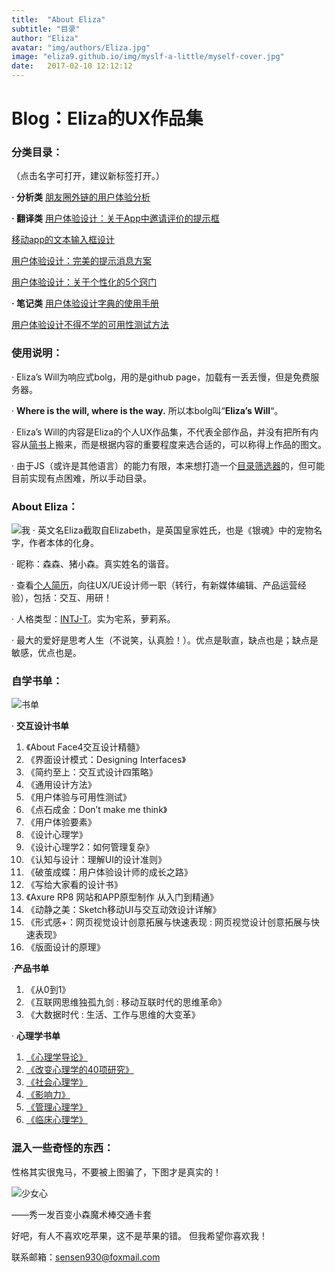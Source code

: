 ```yaml
---
title:  "About Eliza"
subtitle: "目录"
author: "Eliza"
avatar: "img/authors/Eliza.jpg"
image: "eliza9.github.io/img/myslf-a-little/myself-cover.jpg"
date:   2017-02-10 12:12:12
---
```



# Blog：Eliza的UX作品集

### 分类目录：
（点击名字可打开，建议新标签打开。）

**· 分析类**
[朋友圈外链的用户体验分析](https://eliza9.github.io/#/2017/02/08/UX-in-wechat-coments)


**· 翻译类**
[用户体验设计：关于App中邀请评价的提示框](https://eliza9.github.io/#/2016/06/28/prompting-for-app-review)

[移动app的文本输入框设计](https://eliza9.github.io/#/2016/06/28/text-fields-in-mobile-app)

[用户体验设计：完美的提示消息方案](https://eliza9.github.io/#/2016/07/29/designing-the-perfect-notification-ux)

[用户体验设计：关于个性化的5个窍门](https://eliza9.github.io/#/2016/05/30/5tips)


**· 笔记类**
[用户体验设计字典的使用手册](https://eliza9.github.io/#/2017/02/06/read-Designing-Interfaces)

[用户体验设计不得不学的可用性测试方法](https://eliza9.github.io/#/2017/01/26/Usability-Test-Method)


### 使用说明：

· Eliza’s Will为响应式bolg，用的是github page，加载有一丢丢慢，但是免费服务器。

· **Where is the will, where is the way.** 所以本bolg叫“**Eliza’s Will**“。

· Eliza’s Will的内容是Eliza的个人UX作品集，不代表全部作品，并没有把所有内容从[简书](http://www.jianshu.com/u/3e3c20d7a80c)上搬来，而是根据内容的重要程度来选合适的，可以称得上作品的图文。

· 由于JS（或许是其他语言）的能力有限，本来想打造一个[目录筛选器](eliza9.github.io/_posts/demo/index.html)的，但可能目前实现有点困难，所以手动目录。


### About Eliza：

![我](eliza9.github.io/img/myslf-a-little/sensen.jpg)
· 英文名Eliza截取自Elizabeth，是英国皇家姓氏，也是《银魂》中的宠物名字，作者本体的化身。

· 昵称：森森、猪小森。真实姓名的谐音。

· 查看[个人简历](https://pan.baidu.com/s/1o8CZndg)，向往UX/UE设计师一职（转行，有新媒体编辑、产品运营经验），包括：交互、用研！

· 人格类型：[INTJ-T](https://www.16personalities.com/ch/intj-%E4%BA%BA%E6%A0%BC)。实为宅系，萝莉系。

· 最大的爱好是思考人生（不说笑，认真脸！）。优点是耿直，缺点也是；缺点是敏感，优点也是。


### 自学书单：

![书单 ](eliza9.github.io/img/myslf-a-little/book.jpg)

· **交互设计书单**

1. 《About Face4交互设计精髓》
2. 《界面设计模式：Designing Interfaces》
3. 《简约至上：交互式设计四策略》
4. 《通用设计方法》
5. 《用户体验与可用性测试》
6. 《点石成金：Don’t make me think》
7. 《用户体验要素》
8. 《设计心理学》
9. 《设计心理学2：如何管理复杂》
10. 《认知与设计：理解UI的设计准则》
11. 《破茧成蝶：用户体验设计师的成长之路》
12. 《写给大家看的设计书》
13. 《Axure RP8 网站和APP原型制作 从入门到精通》
14. 《动静之美：Sketch移动UI与交互动效设计详解》
15. 《形式感+：网页视觉设计创意拓展与快速表现 : 网页视觉设计创意拓展与快速表现》
16. 《版面设计的原理》


·**产品书单**

1. 《从0到1》
2. 《互联网思维独孤九剑 : 移动互联时代的思维革命》
3. 《大数据时代 : 生活、工作与思维的大变革》


· **心理学书单**

1. [《心理学导论》](https://book.douban.com/subject/6774366/)
2. [《改变心理学的40项研究》](https://book.douban.com/subject/5248516/)
3. [《社会心理学》](https://book.douban.com/subject/1476651/)
4. [《影响力》](https://book.douban.com/subject/1786387/)
5. [《管理心理学》](https://book.douban.com/subject/2992470/)
6. [《临床心理学》](https://book.douban.com/subject/1208042/)



### 混入一些奇怪的东西：

性格其实很鬼马，不要被上图骗了，下图才是真实的！

![少女心](eliza9.github.io/img/myslf-a-little/WechatIMG1.jpg)

——秀一发百变小森魔术棒交通卡套

好吧，有人不喜欢吃苹果，这不是苹果的错。
但我希望你喜欢我！

联系邮箱：sensen930@foxmail.com
